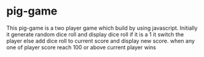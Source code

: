# pig-game
This pig-game is a two player game which build by using javascript.
Initially it generate random dice roll and display dice roll if it is a 1 it switch the player 
else add dice roll to current score and display new score.
when any one of player score reach 100 or above current player wins
